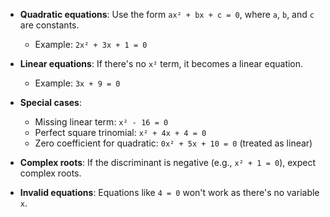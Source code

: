 - **Quadratic equations**: Use the form `ax² + bx + c = 0`, where `a`, `b`, and `c` are constants.
  - Example: `2x² + 3x + 1 = 0`
  
- **Linear equations**: If there's no `x²` term, it becomes a linear equation.
  - Example: `3x + 9 = 0`
  
- **Special cases**:
  - Missing linear term: `x² - 16 = 0`
  - Perfect square trinomial: `x² + 4x + 4 = 0`
  - Zero coefficient for quadratic: `0x² + 5x + 10 = 0` (treated as linear)

- **Complex roots**: If the discriminant is negative (e.g., `x² + 1 = 0`), expect complex roots.
  
- **Invalid equations**: Equations like `4 = 0` won't work as there's no variable `x`.
